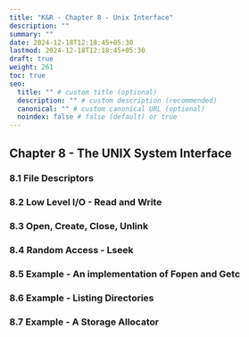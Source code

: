 ```yaml
---
title: "K&R - Chapter 8 - Unix Interface"
description: ""
summary: ""
date: 2024-12-18T12:18:45+05:30
lastmod: 2024-12-18T12:18:45+05:30
draft: true
weight: 261
toc: true
seo:
  title: "" # custom title (optional)
  description: "" # custom description (recommended)
  canonical: "" # custom canonical URL (optional)
  noindex: false # false (default) or true
---
```



## Chapter 8 - The UNIX System Interface



### 8.1 File Descriptors


### 8.2 Low Level I/O - Read and Write


### 8.3 Open, Create, Close, Unlink



### 8.4 Random Access - Lseek


### 8.5 Example - An implementation of Fopen and Getc



### 8.6 Example - Listing Directories



### 8.7 Example - A Storage Allocator


